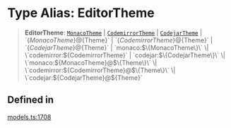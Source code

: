 # Type Alias: EditorTheme

> **EditorTheme**: [`MonacoTheme`](MonacoTheme.md) \| [`CodemirrorTheme`](CodemirrorTheme.md) \| [`CodejarTheme`](CodejarTheme.md) \| \`$\{MonacoTheme\}@$\{Theme\}\` \| \`$\{CodemirrorTheme\}@$\{Theme\}\` \| \`$\{CodejarTheme\}@$\{Theme\}\` \| \`monaco:$\{MonacoTheme\}\` \| \`codemirror:$\{CodemirrorTheme\}\` \| \`codejar:$\{CodejarTheme\}\` \| \`monaco:$\{MonacoTheme\}@$\{Theme\}\` \| \`codemirror:$\{CodemirrorTheme\}@$\{Theme\}\` \| \`codejar:$\{CodejarTheme\}@$\{Theme\}\`

## Defined in

[models.ts:1708](https://github.com/live-codes/livecodes/blob/b06e53d11f89bb42b0b22b8d86e82047ad153098/src/sdk/models.ts#L1708)